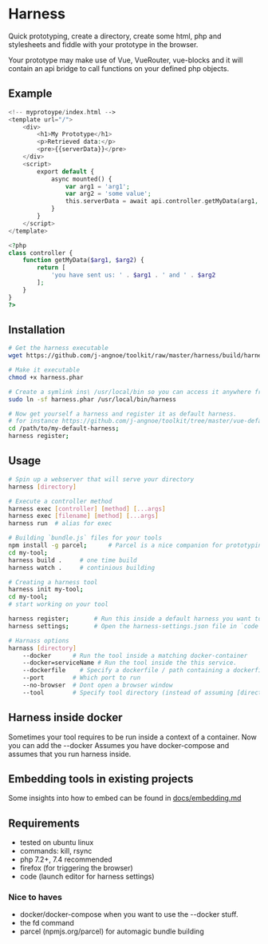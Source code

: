 # Harness

Quick prototyping, create a directory, create some html, php and stylesheets
and fiddle with your prototype in the browser.

Your prototype may make use of Vue, VueRouter, vue-blocks and it will contain
an api bridge to call functions on your defined php objects.

## Example

```php 
<!-- myprotoype/index.html -->
<template url="/">
    <div>
        <h1>My Prototype</h1>
        <p>Retrieved data:</p>
        <pre>{{serverData}}</pre>
    </div>
    <script>
        export default {
            async mounted() {
                var arg1 = 'arg1';
                var arg2 = 'some value';
                this.serverData = await api.controller.getMyData(arg1, arg2);
            }
        }
    </script>
</template>

<?php 
class controller {
    function getMyData($arg1, $arg2) {
        return [
            'you have sent us: ' . $arg1 . ' and ' . $arg2
        ];
    }
}
?>
```

## Installation

```sh
# Get the harness executable
wget https://github.com/j-angnoe/toolkit/raw/master/harness/build/harness.phar

# Make it executable
chmod +x harness.phar

# Create a symlink ins\ /usr/local/bin so you can access it anywhere from the commandline
sudo ln -sf harness.phar /usr/local/bin/harness 

# Now get yourself a harness and register it as default harness.
# for instance https://github.com/j-angnoe/toolkit/tree/master/vue-default-harness
cd /path/to/my-default-harness;
harness register;

```

## Usage 


```sh 
# Spin up a webserver that will serve your directory
harness [directory]  

# Execute a controller method
harness exec [controller] [method] [...args]
harness exec [filename] [method] [...args]
harness run  # alias for exec

# Building `bundle.js` files for your tools
npm install -g parcel;      # Parcel is a nice companion for prototyping
cd my-tool;
harness build .     # one time build
harness watch .     # continious building 

# Creating a harness tool
harness init my-tool;
cd my-tool;
# start working on your tool

harness register;       # Run this inside a default harness you want to use as default.
harness settings;       # Open the harness-settings.json file in `code`

# Harnass options 
harnass [directory]
    --docker      # Run the tool inside a matching docker-container
    --docker=serviceName # Run the tool inside the this service.
    --dockerfile    # Specify a dockerfile / path containing a dockerfile.
    --port        # Which port to run
    --no-browser  # Dont open a browser window
    --tool        # Specify tool directory (instead of assuming [directory] is a tool)
```

## Harness inside docker
Sometimes your tool requires to be run inside a context of a container.
Now you can add the --docker 
Assumes you have docker-compose and assumes that you run harness inside.

## Embedding tools in existing projects

Some insights into how to embed can be found in [docs/embedding.md](docs/embedding.md)

## Requirements
- tested on ubuntu linux
- commands: kill, rsync
- php 7.2+, 7.4 recommended
- firefox (for triggering the browser)
- code (launch editor for harness settings)

### Nice to haves
- docker/docker-compose when you want to use the --docker stuff.
- the fd command
- parcel (npmjs.org/parcel) for automagic bundle building



